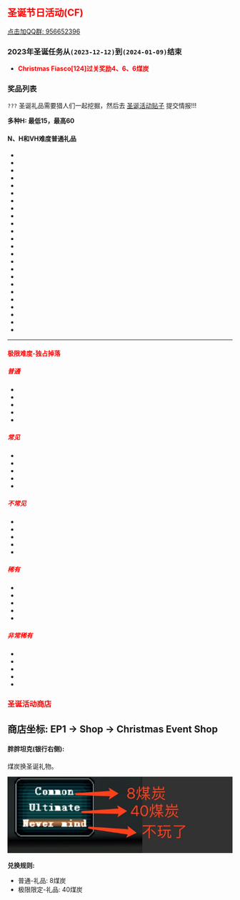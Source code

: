 ## <span style="color:red">圣诞节日活动(CF)</span>

<div>
    <a target="_blank"
       href="//shang.qq.com/wpa/qunwpa?idkey=95996b984b761d905d2d05e0ce765fa9ff720cfa9e6dbcde50fd179cd8867808">点击加QQ群: 956652396</a>
</div>

### 2023年圣诞任务从`(2023-12-12)`到`(2024-01-09)`结束

- <span style="font-weight: bolder;color:red">Christmas Fiasco[124]过关奖励4、6、6煤炭</span>


### 奖品列表
 `???` 圣诞礼品需要猎人们一起挖掘，然后去 [圣诞活动贴子](https://www.pioneer2.net/community/threads/ephinea-christmas-2023-event-thread.27468/) 提交情报!!!


**多种H: 最低15，最高60**

#### N、H和VH难度普通礼品


*
*
*
*
*
*
*
*
*
*
*
*
*
*
*
*
*
*
*
*
*
*
*
*

--- 

#### <span style="color:red">极限难度-独占掉落</span>

##### <span style="color:red">普通</span>

*
*
*
*
*

##### <span style="color:red">常见</span>

*
*
*
*
*

##### <span style="color:red">不常见</span>

*
*
*
*
*

##### <span style="color:red">稀有</span> 

*
*
*
*
*

##### <span style="color:red">非常稀有</span>

*
*
*
*
*

### <span style="color:red">圣诞活动商店</span>
   商店坐标: EP1 -> Shop -> Christmas Event Shop
--- 

#### 胖胖坦克(银行右侧):

   煤炭换圣诞礼物。
   
   ![煤炭兑换菜单](../static/img/coalexchange.png)

**兑换规则:**

- 普通-礼品: 8煤炭
- 极限限定-礼品: 40煤炭

